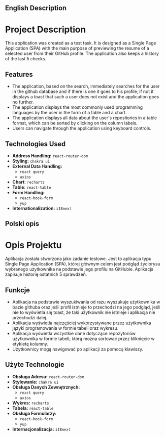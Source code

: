 ## English Description

# Project Description

This application was created as a test task. It is designed as a Single Page Application (SPA) with the main purpose of previewing the resume of a selected user from their GitHub profile. The application also keeps a history of the last 5 checks. 

## Features

- The application, based on the search, immediately searches for the user in the github database and if there is one it goes to his profile, if not it displays a toast that such a user does not exist and the application goes no further.
- The application displays the most commonly used programming languages by the user in the form of a table and a chart.
- The application displays all data about the user's repositories in a table format, which can be sorted by clicking on the column labels.
- Users can navigate through the application using keyboard controls.

## Technologies Used

- **Address Handling:** `react-router-dom`
- **Styling:** `chakra ui`
- **External Data Handling:** 
  - `react query`
  - `axios`
- **Chart:** `recharts`
- **Table:** `react-table`
- **Form Handling:** 
  - `react-hook-form`
  - `yup`
- **Internationalization:** `i18next`



## Polski opis

# Opis Projektu

Aplikacja została stworzona jako zadanie testowe. Jest to aplikacja typu Single Page Application (SPA), której głównym celem jest podgląd życiorysu wybranego użytkownika na podstawie jego profilu na GitHubie. Aplikacja zapisuje historię ostatnich 5 sprawdzeń.

## Funkcje

- Aplikacja na podstawie wyszukiwania od razu wyszukuje użytkownika w bazie githuba oraz jeśli profil istnieje to przechodzi na jego podgląd, jeśli nie to wyświetla się toast, że taki użytkownik nie istnieje i aplikacja nie przechodzi dalej.
- Aplikacja wyświetla najczęściej wykorzystywane przez użytkownika języki programowania w formie tabeli oraz wykresu.
- Aplikacja wyświetla wszystkie dane dotyczące repozytoriów użytkownika w formie tabeli, którą można sortować przez kliknięcie w etykietę kolumny.
- Użytkownicy mogą nawigować po aplikacji za pomocą klawiszy.

## Użyte Technologie

- **Obsługa Adresu:** `react-router-dom`
- **Stylowanie:** `chakra ui`
- **Obsługa Danych Zewnętrznych:** 
  - `react query`
  - `axios`
- **Wykres:** `recharts`
- **Tabela:** `react-table`
- **Obsługa Formularzy:** 
  - `react-hook-form`
  - `yup`
- **Internacjonalizacja:** `i18next`

